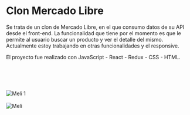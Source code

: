 # Clon Mercado Libre

Se trata de un clon de Mercado Libre, en el que consumo datos de su API desde el front-end. La funcionalidad que tiene por el momento es que le permite al usuario buscar un producto y ver el detalle del mismo. Actualmente estoy trabajando en otras funcionalidades y el responsive.

El proyecto fue realizado con JavaScript - React - Redux - CSS - HTML.

<br></br>
<br></br>
![Meli 1](https://user-images.githubusercontent.com/99290382/210788945-960de16a-9332-40c8-8986-47045c57ca66.png)
<br></br>
![Meli](https://user-images.githubusercontent.com/99290382/210788964-1375fee3-ff98-4f97-a64d-056b138af00a.png)

